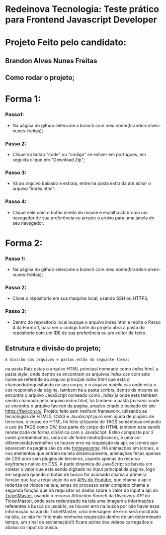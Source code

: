 # Redeinova Tecnologia: Teste prático para Frontend Javascript Developer

# Projeto Feito pelo candidato: 

## Brandon Alves Nunes Freitas


## Como rodar o projeto;

# Forma 1:

### Passo1: 
* Na página do github selecione a branch com meu nome(brandon-alves-nunes-freitas);
### Passo 2:
* Clique no botão "code" ou "código" se estiver em portugues, em seguida clique em "Download Zip";
### Passo 3:
* Vá ao arquivo baixado e extraia, entre na pasta extraida até achar o arquivo "index.html";
### Passo 4:
* Clique nele com o botão direito do mouse e escolha abrir com um navegador de sua preferência ou arraste o aruivo para uma janela do seu navegador.

# Forma 2:

### Passo 1:
* Na página do github selecione a branch com meu nome(brandon-alves-nunes-freitas);
### Passo 2:
* Clone o repositorio em sua maquina local, usando SSH ou HTTPS;
### Passo 3:
* Dentro do repositorio local busque o arquivo index.html e repita o Passo 4 da Forma 1, para ver o codigo fonte do projeto abra a pasta do repositorio 
com um IDE de sua preferência ou um editor de texto.



## Estrutura e divisão do projeto;
    
    A divisão dos arquivos e pastas estão da seguinte forma:
na pasta Raiz estas o arquivo HTML principal nomeado como <em>index.html</em>, a pasta <em>style</em>, onde dentro se encontram os arquivos <em>index.css</em>
com este nome se referindo ao arquivo principal <em>index.html</em> que esta o chamando/requisitando no seu corpo, e o arquivo <em>mobile.css</em> onde esta o css responsivo da página, tambem há a pasta <em>scripts</em>, dentro da mesma se encontra o arquivo JavaScript nomeado como ,<em>index.js</em> onde esta tambem sendo chamado pelo arquivo <em>index.html</em>, há tambem a pasta <em>favicons</em> onde se encontra o arquivo favicon da pagina, arquivo criado e baixado do site <a>https://favicon.io/</a>.
    Projeto feito sem nenhum framework, utilzando as tecnologias de HTML5, CSS3 e JavaScript puro sem ajuda de plugins de terceiros.
o corpo do HTML foi feito utilzando de TAGS semânticas evitando o uso de TAGS como DIV, boa parte do corpo do HTML tambem esta sendo renderizado de forma 
dinâmica com o JavaScript.
    Estilo composto por 2 cores predominantes, uma cor de fonte neutra(branco), e uma cor diferenciada(vermelho) se houver erro na requisição da api, 
os icones que aparecem na pagina são do site <a href='https://fontawesome.com'>fontawesome</a>.
Há animações em icones, e nos elementos que entram na tela dinâmicamente, animações feitas apenas de CSS puro sem plugins de terceiros, usando apenas do 
recurso <em>keyframes</em> nativo do CSS.
    A parte dinamica do JavaScript se baseia em coletar o valor que esta sendo digitado no input principal da pagina, logo em seguida quando o botão 
de busca for acionado chama a primeira função que faz a requisição da api <a href='https://developers.google.com/youtube/v3/getting-started' >APIs do Youtube</a>, que chama a api e rederiza os videos na tela, antes do processo estar completo chama a segunda função que irá requisitar os dados sobre o valor 
do input a api do <a href='https://developer.ticketmaster.com/products-and-docs/apis/discovery-api/v2/'>TicketMaster</a>, usando o recurso <em>Attraction Search</em> da <em>Discovery API</em> do TicketMaster, onde sera redenrizado na tela uma imagem e informações referentes a busca do usuário, se houver erro na busca por não haver essa informação na api do TicketMaster, uma mensagem de erro será mostrada na tela, se não for frito mais nenhuma requisição dentro 
de um determinado tempo, um sinal de exclamação(!) ficara acima dos videos carregados e abaixo do input do busca.







